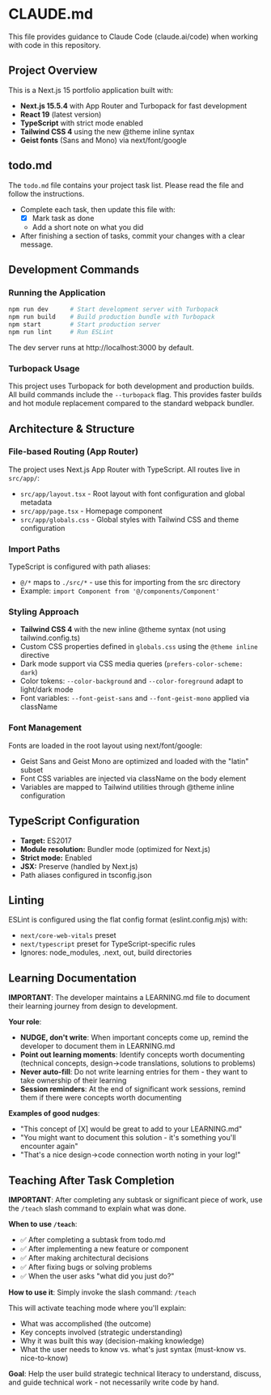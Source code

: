 # CLAUDE.md

This file provides guidance to Claude Code (claude.ai/code) when working with code in this repository.

## Project Overview

This is a Next.js 15 portfolio application built with:
- **Next.js 15.5.4** with App Router and Turbopack for fast development
- **React 19** (latest version)
- **TypeScript** with strict mode enabled
- **Tailwind CSS 4** using the new @theme inline syntax
- **Geist fonts** (Sans and Mono) via next/font/google

## todo.md
The `todo.md` file contains your project task list. Please read the file and follow the instructions.

- Complete each task, then update this file with:  
  - [x] Mark task as done  
  - Add a short note on what you did  
- After finishing a section of tasks, commit your changes with a clear message.  

## Development Commands

### Running the Application
```bash
npm run dev      # Start development server with Turbopack
npm run build    # Build production bundle with Turbopack
npm start        # Start production server
npm run lint     # Run ESLint
```

The dev server runs at http://localhost:3000 by default.

### Turbopack Usage
This project uses Turbopack for both development and production builds. All build commands include the `--turbopack` flag. This provides faster builds and hot module replacement compared to the standard webpack bundler.

## Architecture & Structure

### File-based Routing (App Router)
The project uses Next.js App Router with TypeScript. All routes live in `src/app/`:
- `src/app/layout.tsx` - Root layout with font configuration and global metadata
- `src/app/page.tsx` - Homepage component
- `src/app/globals.css` - Global styles with Tailwind CSS and theme configuration

### Import Paths
TypeScript is configured with path aliases:
- `@/*` maps to `./src/*` - use this for importing from the src directory
- Example: `import Component from '@/components/Component'`

### Styling Approach
- **Tailwind CSS 4** with the new inline @theme syntax (not using tailwind.config.ts)
- Custom CSS properties defined in `globals.css` using the `@theme inline` directive
- Dark mode support via CSS media queries (`prefers-color-scheme: dark`)
- Color tokens: `--color-background` and `--color-foreground` adapt to light/dark mode
- Font variables: `--font-geist-sans` and `--font-geist-mono` applied via className

### Font Management
Fonts are loaded in the root layout using next/font/google:
- Geist Sans and Geist Mono are optimized and loaded with the "latin" subset
- Font CSS variables are injected via className on the body element
- Variables are mapped to Tailwind utilities through @theme inline configuration

## TypeScript Configuration

- **Target:** ES2017
- **Module resolution:** Bundler mode (optimized for Next.js)
- **Strict mode:** Enabled
- **JSX:** Preserve (handled by Next.js)
- Path aliases configured in tsconfig.json

## Linting

ESLint is configured using the flat config format (eslint.config.mjs) with:
- `next/core-web-vitals` preset
- `next/typescript` preset for TypeScript-specific rules
- Ignores: node_modules, .next, out, build directories

## Learning Documentation

**IMPORTANT**: The developer maintains a LEARNING.md file to document their learning journey from design to development.

**Your role**:
- **NUDGE, don't write**: When important concepts come up, remind the developer to document them in LEARNING.md
- **Point out learning moments**: Identify concepts worth documenting (technical concepts, design→code translations, solutions to problems)
- **Never auto-fill**: Do not write learning entries for them - they want to take ownership of their learning
- **Session reminders**: At the end of significant work sessions, remind them if there were concepts worth documenting

**Examples of good nudges**:
- "This concept of [X] would be great to add to your LEARNING.md"
- "You might want to document this solution - it's something you'll encounter again"
- "That's a nice design→code connection worth noting in your log!"

## Teaching After Task Completion

**IMPORTANT**: After completing any subtask or significant piece of work, use the `/teach` slash command to explain what was done.

**When to use `/teach`**:
- ✅ After completing a subtask from todo.md
- ✅ After implementing a new feature or component
- ✅ After making architectural decisions
- ✅ After fixing bugs or solving problems
- ✅ When the user asks "what did you just do?"

**How to use it**:
Simply invoke the slash command: `/teach`

This will activate teaching mode where you'll explain:
- What was accomplished (the outcome)
- Key concepts involved (strategic understanding)
- Why it was built this way (decision-making knowledge)
- What the user needs to know vs. what's just syntax (must-know vs. nice-to-know)

**Goal**: Help the user build strategic technical literacy to understand, discuss, and guide technical work - not necessarily write code by hand.
